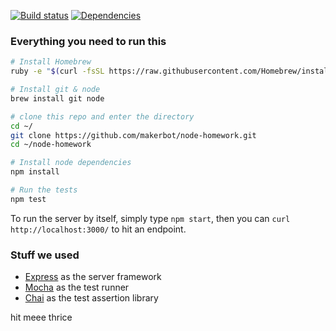 [![Build status](https://travis-ci.org/makerbot/node-homework.svg?branch=master)](https://travis-ci.org/makerbot/node-homework)
[![Dependencies](https://david-dm.org/makerbot/node-homework.svg)](https://david-dm.org/makerbot/node-homework)

### Everything you need to run this

```sh
# Install Homebrew
ruby -e "$(curl -fsSL https://raw.githubusercontent.com/Homebrew/install/master/install)"

# Install git & node
brew install git node

# clone this repo and enter the directory
cd ~/
git clone https://github.com/makerbot/node-homework.git
cd ~/node-homework

# Install node dependencies
npm install

# Run the tests
npm test
```

To run the server by itself, simply type `npm start`, then you can `curl http://localhost:3000/` to hit an endpoint.

### Stuff we used
* [Express](http://expressjs.com/) as the server framework
* [Mocha](http://mochajs.org/) as the test runner
* [Chai](http://chaijs.com/) as the test assertion library

hit meee
thrice
